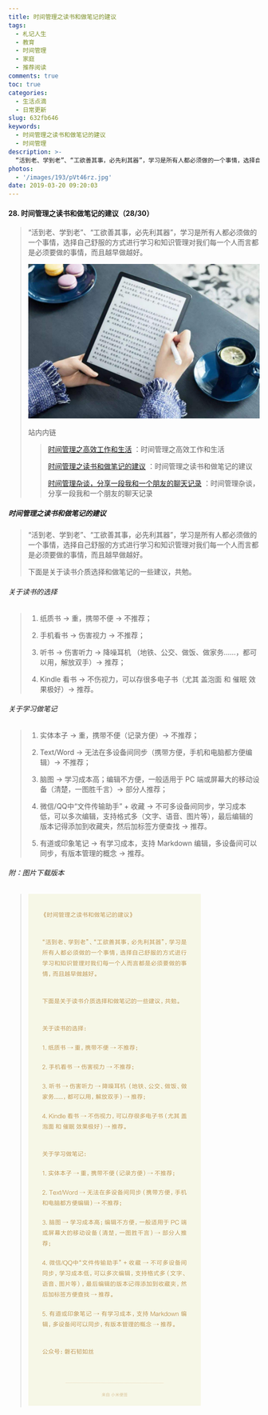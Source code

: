 ```yaml
---
title: 时间管理之读书和做笔记的建议
tags:
  - 札记人生
  - 教育
  - 时间管理
  - 家庭
  - 推荐阅读
comments: true
toc: true
categories:
  - 生活点滴
  - 日常更新
slug: 632fb646
keywords:
  - 时间管理之读书和做笔记的建议
  - 时间管理
description: >-
  “活到老、学到老”、“工欲善其事，必先利其器”，学习是所有人都必须做的一个事情，选择自己舒服的方式进行学习和知识管理对我们每一个人而言都是必须要做的事情，而且越早做越好。
photos:
  - '/images/193/pVt46rz.jpg'
date: 2019-03-20 09:20:03
---
```

<script type="text/javascript" src="/assets/js/dist/bai.js"></script>

#### 28. 时间管理之读书和做笔记的建议（28/30）
> “活到老、学到老”、“工欲善其事，必先利其器”，学习是所有人都必须做的一个事情，选择自己舒服的方式进行学习和知识管理对我们每一个人而言都是必须要做的事情，而且越早做越好。
>
> ![读书和做笔记的建议](/images/193/xgO6moi.png)
>
> 站内内链
>
>> [时间管理之高效工作和生活](/archives/3bfd4877.html) ：时间管理之高效工作和生活
>>
>> [时间管理之读书和做笔记的建议](/archives/632fb646.html) ：时间管理之读书和做笔记的建议
>>
>> [时间管理杂谈，分享一段我和一个朋友的聊天记录](/archives/92e2a02c.html) ：时间管理杂谈，分享一段我和一个朋友的聊天记录

##### 时间管理之读书和做笔记的建议
> “活到老、学到老”、“工欲善其事，必先利其器”，学习是所有人都必须做的一个事情，选择自己舒服的方式进行学习和知识管理对我们每一个人而言都是必须要做的事情，而且越早做越好。
>
> 下面是关于读书介质选择和做笔记的一些建议，共勉。

###### 关于读书的选择
> 1. 纸质书 → 重，携带不便 → 不推荐；
>
> 2. 手机看书 → 伤害视力 → 不推荐；
>
> 3. 听书 → 伤害听力 → 降噪耳机 （地铁、公交、做饭、做家务……，都可以用，解放双手）→ 推荐；
>
> 4. Kindle 看书 → 不伤视力，可以存很多电子书（尤其 盖泡面 和 催眠 效果极好）→ 推荐。

###### 关于学习做笔记
> 1. 实体本子 → 重，携带不便（记录方便）→ 不推荐；
>
> 2. Text/Word → 无法在多设备间同步（携带方便，手机和电脑都方便编辑）→ 不推荐；
>
> 3. 脑图 → 学习成本高；编辑不方便，一般适用于 PC 端或屏幕大的移动设备（清楚，一图胜千言）→ 部分人推荐；
>
> 4. 微信/QQ中“文件传输助手” + 收藏 → 不可多设备间同步，学习成本低，可以多次编辑，支持格式多（文字、语音、图片等），最后编辑的版本记得添加到收藏夹，然后加标签方便查找 → 推荐。
>
> 5. 有道或印象笔记 → 有学习成本，支持 Markdown 编辑，多设备间可以同步，有版本管理的概念 → 推荐。

###### 附：图片下载版本
> ![时间管理之读书和做笔记的建议](/images/193/683Fe0a.jpg)
